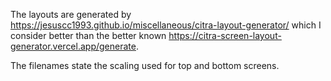 The layouts are generated by https://jesuscc1993.github.io/miscellaneous/citra-layout-generator/ which I consider better than the better known https://citra-screen-layout-generator.vercel.app/generate.

The filenames state the scaling used for top and bottom screens. 
